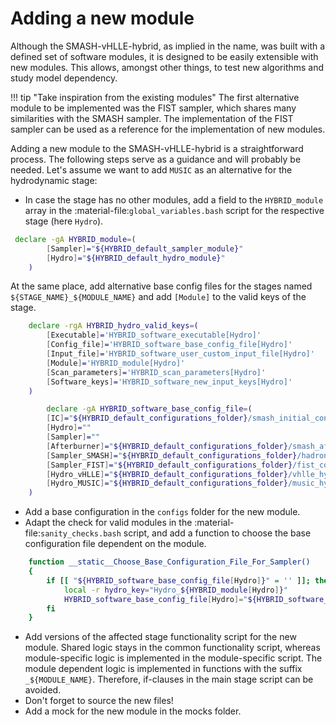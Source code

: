 # Adding a new module

Although the SMASH-vHLLE-hybrid, as implied in the name, was built with a defined set of software modules, it is designed to be easily extensible with new modules. 
This allows, amongst other things, to test new algorithms and study model dependency.

!!! tip "Take inspiration from the existing modules"
    The first alternative module to be implemented was the FIST sampler, which shares many similarities with the SMASH sampler.
    The implementation of the FIST sampler can be used as a reference for the implementation of new modules.

Adding a new module to the SMASH-vHLLE-hybrid is a straightforward process. 
The following steps serve as a guidance and will probably be needed. Let's assume we want to add `MUSIC` as an alternative for the hydrodynamic stage:

* In case the stage has no other modules, add a field to the `HYBRID_module` array in the :material-file:`global_variables.bash` script for the respective stage (here `Hydro`). 

``` {.bash .no-copy title=global_variables.bash}
 declare -gA HYBRID_module=(
        [Sampler]="${HYBRID_default_sampler_module}"
        [Hydro]="${HYBRID_default_hydro_module}"
    )
```
At the same place, add alternative base config files for the stages named `${STAGE_NAME}_${MODULE_NAME}` and add `[Module]` to the valid keys of the stage.
``` {.bash .no-copy title=global_variables.bash}
    declare -rgA HYBRID_hydro_valid_keys=(
        [Executable]='HYBRID_software_executable[Hydro]'
        [Config_file]='HYBRID_software_base_config_file[Hydro]'
        [Input_file]='HYBRID_software_user_custom_input_file[Hydro]'
        [Module]='HYBRID_module[Hydro]'
        [Scan_parameters]='HYBRID_scan_parameters[Hydro]'
        [Software_keys]='HYBRID_software_new_input_keys[Hydro]'
    )

        declare -gA HYBRID_software_base_config_file=(
        [IC]="${HYBRID_default_configurations_folder}/smash_initial_conditions.yaml"
        [Hydro]=""
        [Sampler]=""
        [Afterburner]="${HYBRID_default_configurations_folder}/smash_afterburner.yaml"
        [Sampler_SMASH]="${HYBRID_default_configurations_folder}/hadron_sampler"
        [Sampler_FIST]="${HYBRID_default_configurations_folder}/fist_config"
        [Hydro_vHLLE]="${HYBRID_default_configurations_folder}/vhlle_hydro"
        [Hydro_MUSIC]="${HYBRID_default_configurations_folder}/music_hydro"
    )
```

* Add a base configuration in the `configs` folder for the new module.
* Adapt the check for valid modules in the :material-file:`sanity_checks.bash` script, and add a function to choose the base configuration file dependent on the module.
``` {.bash .no-copy title=global_variables.bash}
    function __static__Choose_Base_Configuration_File_For_Sampler()
    {
        if [[ "${HYBRID_software_base_config_file[Hydro]}" = '' ]]; then
            local -r hydro_key="Hydro_${HYBRID_module[Hydro]}"
            HYBRID_software_base_config_file[Hydro]="${HYBRID_software_base_config_file[${hydro_key}]}"
        fi
    }
```

* Add versions of the affected stage functionality script for the new module.
Shared logic stays in the common functionality script, whereas module-specific logic is implemented in the module-specific script.
The module dependent logic is implemented in functions with the suffix `_${MODULE_NAME}`. Therefore, if-clauses in the main stage script can be avoided.
* Don't forget to source the new files!
* Add a mock for the new module in the mocks folder.
